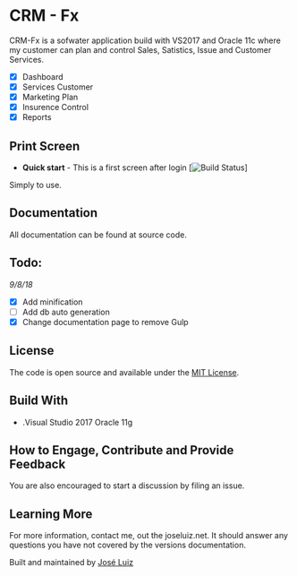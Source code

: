 # CRM - Fx

CRM-Fx is a sofwater application build with VS2017 and Oracle 11c where my customer can plan and control Sales, Satistics, Issue and Customer Services.

- [x] Dashboard
- [x] Services Customer
- [x] Marketing Plan
- [x] Insurence Control
- [x] Reports

## Print Screen
- **Quick start** - This is a first screen after login
[![Build Status](https://i.imgur.com/8uySLS5.png)]

Simply to use.

## Documentation
All documentation can be found at source code.

## Todo:
_9/8/18_
- [x] Add minification
- [ ] Add db auto generation
- [x] Change documentation page to remove Gulp

## License
The code is open source and available under the [MIT License](LICENSE.md).



## Build With 
* .Visual Studio 2017
   Oracle 11g

## How to Engage, Contribute and Provide Feedback
You are also encouraged to start a discussion by filing an issue.


## Learning More
For more information, contact me, out the joseluiz.net. It should answer any questions 
you have not covered by the versions documentation.


Built and maintained by [José Luiz](http://www.joseluiz.net)
